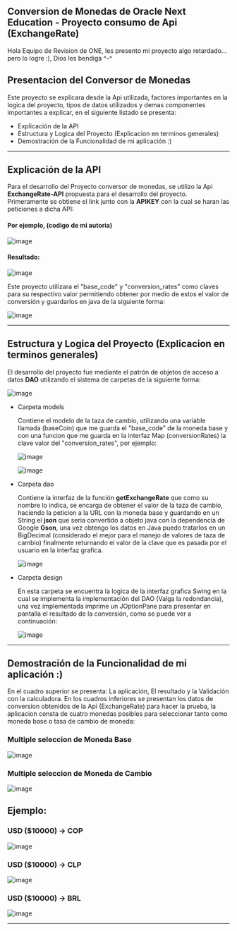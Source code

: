 ## Conversion de Monedas de Oracle Next Education - Proyecto consumo de Api (ExchangeRate)

<p>Hola Equipo de Revision de ONE, les presento mi proyecto algo retardado... pero lo logre :), Dios les bendiga ^-^</p>

<h2>Presentacion del Conversor de Monedas</h2>
<p>Este proyecto se explicara desde la Api utilizada, factores importantes en la logica del proyecto, tipos de datos utilizados y demas componentes importantes a explicar, en el siguiente listado se presenta:</p>
<ul>
  <li>Explicación de la API</li>
  <li>Estructura y Logica del Proyecto (Explicacion en terminos generales)</li>
  <li>Demostración de la Funcionalidad de mi aplicación :)</li>
</ul>

--------------------------
<h2>Explicación de la API </h2>
<p>Para el desarrollo del Proyecto conversor de monedas, se utilizo la Api <strong>ExchangeRate-API</strong> propuesta para el desarrollo del proyecto. Primeramente se obtiene el link junto con la <strong>APIKEY</strong> con la cual se haran las peticiones a dicha API:</p>

#### Por ejemplo, (codigo de mi autoria)
![image](https://github.com/Juanmadrinan/challenge-two-conversor-monedas-one/assets/125837348/70d491bc-30a9-4541-8991-9bc7c95928b8)

#### Resultado:
![image](https://github.com/Juanmadrinan/challenge-two-conversor-monedas-one/assets/125837348/953ac641-cb3a-4b2e-9b8d-ae3c4bd8c0cf)

<p>Este proyecto utilizara el "base_code" y "conversion_rates" como claves para su respectivo valor permitiendo obtener por medio de estos el valor de conversión y guardarlos en java de la siguiente forma:</p>

![image](https://github.com/Juanmadrinan/challenge-two-conversor-monedas-one/assets/125837348/92835b59-ad65-4dd3-87ca-2e3383746bb8)

--------------------------
<h2>Estructura y Logica del Proyecto (Explicacion en terminos generales)</h2>
<p>El desarrollo del proyecto fue mediante el patrón de objetos de acceso a datos <strong>DAO</strong> utilizando el sistema de carpetas de la siguiente forma: </p>

![image](https://github.com/Juanmadrinan/challenge-two-conversor-monedas-one/assets/125837348/1e8a92a2-dc67-4660-bf90-32649a4273a8)

<ul>
  <li>Carpeta models</li>
    <p>Contiene el modelo de la taza de cambio, utilizando una variable llamada (baseCoin) que me guarda el "base_code" de la moneda base y con una funcion que me guarda en la interfaz Map (conversionRates) la clave valor del "conversion_rates", por ejemplo: </p>

  ![image](https://github.com/Juanmadrinan/challenge-two-conversor-monedas-one/assets/125837348/7f5c7724-6c2f-403d-b97b-f6da50658ba9)

  ![image](https://github.com/Juanmadrinan/challenge-two-conversor-monedas-one/assets/125837348/b3a7673f-70ab-4b35-afdf-104f2e2365c7)

  <li>Carpeta dao</li>
    <p>Contiene la interfaz de la función <strong>getExchangeRate</strong> que como su nombre lo indica, se encarga de obtener el valor de la taza de cambio, haciendo la peticion a la URL con la moneda base y guardando en un String el <strong>json</strong> que seria convertido a objeto java con la dependencia de Google <strong>Gson</strong>, una vez obtengo los datos en Java puedo tratarlos en un BigDecimal (considerado el mejor para el manejo de valores de taza de cambio) finalmente returnando el valor de la clave que es pasada por el usuario en la interfaz grafica.</p>
  
  ![image](https://github.com/Juanmadrinan/challenge-two-conversor-monedas-one/assets/125837348/b44d1e07-b721-460c-bac0-f447df506e5a)

  <li>Carpeta design</li>
    <p>En esta carpeta se encuentra la logica de la interfaz grafica Swing en la cual se implementa la implementación del DAO (Valga la redondancia), una vez implementada imprime un JOptionPane para presentar en pantalla el resultado de la conversión, como se puede ver a continuación: </p>

  ![image](https://github.com/Juanmadrinan/challenge-two-conversor-monedas-one/assets/125837348/93a5ea50-8a16-49f9-94b4-db7c9d505b94)

</ul>


--------------------------
<h2>Demostración de la Funcionalidad de mi aplicación :)</h2>
<p>En el cuadro superior se presenta: La aplicación, El resultado y la Validación con la calculadora. En los cuadros inferiores se presentan los datos de conversion obtenidos de la Api (ExchangeRate) para hacer la prueba, la aplicacion consta de cuatro monedas posibles para seleccionar tanto como moneda base o tasa de cambio de moneda: </p>

### Multiple seleccion de Moneda Base
![image](https://github.com/Juanmadrinan/challenge-two-conversor-monedas-one/assets/125837348/db82a6b6-121e-456f-bfaa-3be636747f63)
### Multiple seleccion de Moneda de Cambio
![image](https://github.com/Juanmadrinan/challenge-two-conversor-monedas-one/assets/125837348/0cd6a304-ae68-4d0c-8a51-144eef8589e3)

## Ejemplo:
### USD ($10000) -> COP
![image](https://github.com/Juanmadrinan/challenge-two-conversor-monedas-one/assets/125837348/0433fa45-f47e-42df-bd4a-904cf72e0e4e)
### USD ($10000) -> CLP
![image](https://github.com/Juanmadrinan/challenge-two-conversor-monedas-one/assets/125837348/52cb33ae-47d8-442d-b4cc-0bd7811f344e)
### USD ($10000) -> BRL
![image](https://github.com/Juanmadrinan/challenge-two-conversor-monedas-one/assets/125837348/96b3702b-4eba-4e2e-ad94-abd70914184c)



----------------------------
